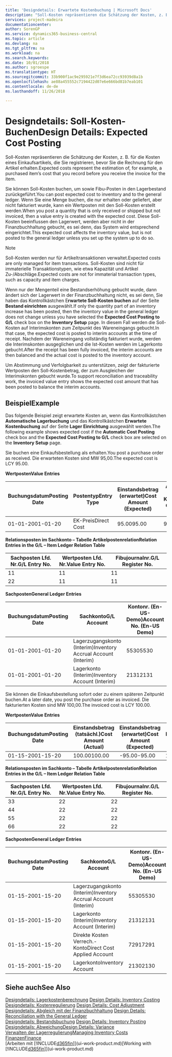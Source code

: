 ```yaml
---
title: 'Designdetails: Erwartete Kostenbuchung | Microsoft Docs'
description: "Soll-Kosten repräsentieren die Schätzung der Kosten, z. B. für die Kosten eines Einkaufsartikels, die Sie registrieren, bevor Sie die Rechnung für den Artikel erhalten."
services: project-madeira
documentationcenter: 
author: SorenGP
ms.service: dynamics365-business-central
ms.topic: article
ms.devlang: na
ms.tgt_pltfrm: na
ms.workload: na
ms.search.keywords: 
ms.date: 10/01/2018
ms.author: sgroespe
ms.translationtype: HT
ms.sourcegitcommit: 33b900f1ac9e295921e7f3d6ea72cc93939d8a1b
ms.openlocfilehash: ae88a455552c7194422d07e6e666bd81b7eab101
ms.contentlocale: de-de
ms.lasthandoff: 11/26/2018

---
```

# <a name="design-details-expected-cost-posting"></a><span data-ttu-id="09514-103">Designdetails: Soll-Kosten-Buchen</span><span class="sxs-lookup"><span data-stu-id="09514-103">Design Details: Expected Cost Posting</span></span>
<span data-ttu-id="09514-104">Soll-Kosten repräsentieren die Schätzung der Kosten, z. B. für die Kosten eines Einkaufsartikels, die Sie registrieren, bevor Sie die Rechnung für den Artikel erhalten.</span><span class="sxs-lookup"><span data-stu-id="09514-104">Expected costs represent the estimation of, for example, a purchased item’s cost that you record before you receive the invoice for the item.</span></span>  

 <span data-ttu-id="09514-105">Sie können Soll-Kosten buchen, um sowie Fibu-Posten in den Lagerbestand zurückgeführt.</span><span class="sxs-lookup"><span data-stu-id="09514-105">You can post expected cost to inventory and to the general ledger.</span></span> <span data-ttu-id="09514-106">Wenn Sie eine Menge buchen, die nur erhalten oder geliefert, aber nicht fakturiert wurde, kann ein Wertposten mit den Soll-Kosten erstellt werden.</span><span class="sxs-lookup"><span data-stu-id="09514-106">When you post a quantity that is only received or shipped but not invoiced, then a value entry is created with the expected cost.</span></span> <span data-ttu-id="09514-107">Diese Soll-Kosten beeinflussen den Lagerwert, werden aber nicht in der Finanzbuchhaltung gebucht, es sei denn, das System wird entsprechend eingerichtet.</span><span class="sxs-lookup"><span data-stu-id="09514-107">This expected cost affects the inventory value, but is not posted to the general ledger unless you set up the system up to do so.</span></span>  

> [!NOTE]  
>  <span data-ttu-id="09514-108">Soll-Kosten werden nur für Artikeltransaktionen verwaltet.</span><span class="sxs-lookup"><span data-stu-id="09514-108">Expected costs are only managed for item transactions.</span></span> <span data-ttu-id="09514-109">Soll-Kosten sind nicht für immaterielle Transaktionstypen, wie etwa Kapazität und Artikel Zu-/Abschläge.</span><span class="sxs-lookup"><span data-stu-id="09514-109">Expected costs are not for immaterial transaction types, such as capacity and item charges.</span></span>  

 <span data-ttu-id="09514-110">Wenn nur der Mengenteil eine Bestandserhöhung gebucht wurde, dann ändert sich der Lagerwert in der Finanzbuchhaltung nicht, es sei denn, Sie haben das Kontrollkästchen E**rwartete Soll-Kosten buchen** auf der Seite **Bestand einrichten** ausgewählt.</span><span class="sxs-lookup"><span data-stu-id="09514-110">If only the quantity part of an inventory increase has been posted, then the inventory value in the general ledger does not change unless you have selected the **Expected Cost Posting to G/L** check box on the **Inventory Setup** page.</span></span> <span data-ttu-id="09514-111">In diesem Fall werden die Soll-Kosten auf Interimskonten zum Zeitpunkt des Wareneingangs gebucht.</span><span class="sxs-lookup"><span data-stu-id="09514-111">In that case, the expected cost is posted to interim accounts at the time of receipt.</span></span> <span data-ttu-id="09514-112">Nachdem der Wareneingang vollständig fakturiert wurde, werden die Interimskonten ausgeglichen und die Ist-Kosten werden im Lagerkonto gebucht.</span><span class="sxs-lookup"><span data-stu-id="09514-112">After the receipt has been fully invoiced, the interim accounts are then balanced and the actual cost is posted to the inventory account.</span></span>  

 <span data-ttu-id="09514-113">Um Abstimmung und Verfolgbarkeit zu unterstützen, zeigt der fakturierte Wertposten den Soll-Kostenbetrag, der zum Ausgleichen der Interimskonten gebucht wurde.</span><span class="sxs-lookup"><span data-stu-id="09514-113">To support reconciliation and traceability work, the invoiced value entry shows the expected cost amount that has been posted to balance the interim accounts.</span></span>  

## <a name="example"></a><span data-ttu-id="09514-114">Beispiel</span><span class="sxs-lookup"><span data-stu-id="09514-114">Example</span></span>  
 <span data-ttu-id="09514-115">Das folgende Beispiel zeigt erwartete Kosten an, wenn das Kontrollkästchen **Automatische Lagerbuchung** und das Kontrollkästchen **Erwartete Kostenbuchung** auf der Seite **Lager Einrichtung** ausgewählt werden.</span><span class="sxs-lookup"><span data-stu-id="09514-115">The following example shows expected cost if the **Automatic Cost Posting** check box and the **Expected Cost Posting to G/L** check box are selected on the **Inventory Setup** page.</span></span>  

 <span data-ttu-id="09514-116">Sie buchen eine Einkaufsbestellung als erhalten.</span><span class="sxs-lookup"><span data-stu-id="09514-116">You post a purchase order as received.</span></span> <span data-ttu-id="09514-117">Die erwarteten Kosten sind MW 95,00.</span><span class="sxs-lookup"><span data-stu-id="09514-117">The expected cost is LCY 95.00.</span></span>  

 <span data-ttu-id="09514-118">**Wertposten**</span><span class="sxs-lookup"><span data-stu-id="09514-118">**Value Entries**</span></span>  

|<span data-ttu-id="09514-119">Buchungsdatum</span><span class="sxs-lookup"><span data-stu-id="09514-119">Posting Date</span></span>|<span data-ttu-id="09514-120">Postentyp</span><span class="sxs-lookup"><span data-stu-id="09514-120">Entry Type</span></span>|<span data-ttu-id="09514-121">Einstandsbetrag (erwartet)</span><span class="sxs-lookup"><span data-stu-id="09514-121">Cost Amount (Expected)</span></span>|<span data-ttu-id="09514-122">Auf Sachkonto geb. Soll-Kosten</span><span class="sxs-lookup"><span data-stu-id="09514-122">Expected Cost Posted to G/L</span></span>|<span data-ttu-id="09514-123">Soll-Kosten</span><span class="sxs-lookup"><span data-stu-id="09514-123">Expected Cost</span></span>|<span data-ttu-id="09514-124">Artikelposten Lfd. Nr.</span><span class="sxs-lookup"><span data-stu-id="09514-124">Item Ledger Entry No.</span></span>|<span data-ttu-id="09514-125">Lfd. Nr.</span><span class="sxs-lookup"><span data-stu-id="09514-125">Entry No.</span></span>|  
|------------------|----------------|------------------------------|----------------------------------|-------------------|---------------------------|---------------|  
|<span data-ttu-id="09514-126">01-01-20</span><span class="sxs-lookup"><span data-stu-id="09514-126">01-01-20</span></span>|<span data-ttu-id="09514-127">EK-Preis</span><span class="sxs-lookup"><span data-stu-id="09514-127">Direct Cost</span></span>|<span data-ttu-id="09514-128">95.00</span><span class="sxs-lookup"><span data-stu-id="09514-128">95.00</span></span>|<span data-ttu-id="09514-129">95.00</span><span class="sxs-lookup"><span data-stu-id="09514-129">95.00</span></span>|<span data-ttu-id="09514-130">Ja</span><span class="sxs-lookup"><span data-stu-id="09514-130">Yes</span></span>|<span data-ttu-id="09514-131">1</span><span class="sxs-lookup"><span data-stu-id="09514-131">1</span></span>|<span data-ttu-id="09514-132">1</span><span class="sxs-lookup"><span data-stu-id="09514-132">1</span></span>|  

 <span data-ttu-id="09514-133">**Relationsposten im Sachkonto – Tabelle Artikelpostenrelation**</span><span class="sxs-lookup"><span data-stu-id="09514-133">**Relation Entries in the G/L – Item Ledger Relation Table**</span></span>  

|<span data-ttu-id="09514-134">Sachposten Lfd. Nr.</span><span class="sxs-lookup"><span data-stu-id="09514-134">G/L Entry No.</span></span>|<span data-ttu-id="09514-135">Wertposten Lfd. Nr.</span><span class="sxs-lookup"><span data-stu-id="09514-135">Value Entry No.</span></span>|<span data-ttu-id="09514-136">Fibujournalnr.</span><span class="sxs-lookup"><span data-stu-id="09514-136">G/L Register No.</span></span>|  
|--------------------|---------------------|-----------------------|  
|<span data-ttu-id="09514-137">1</span><span class="sxs-lookup"><span data-stu-id="09514-137">1</span></span>|<span data-ttu-id="09514-138">1</span><span class="sxs-lookup"><span data-stu-id="09514-138">1</span></span>|<span data-ttu-id="09514-139">1</span><span class="sxs-lookup"><span data-stu-id="09514-139">1</span></span>|  
|<span data-ttu-id="09514-140">2</span><span class="sxs-lookup"><span data-stu-id="09514-140">2</span></span>|<span data-ttu-id="09514-141">1</span><span class="sxs-lookup"><span data-stu-id="09514-141">1</span></span>|<span data-ttu-id="09514-142">1</span><span class="sxs-lookup"><span data-stu-id="09514-142">1</span></span>|  

 <span data-ttu-id="09514-143">**Sachposten**</span><span class="sxs-lookup"><span data-stu-id="09514-143">**General Ledger Entries**</span></span>  

|<span data-ttu-id="09514-144">Buchungsdatum</span><span class="sxs-lookup"><span data-stu-id="09514-144">Posting Date</span></span>|<span data-ttu-id="09514-145">Sachkonto</span><span class="sxs-lookup"><span data-stu-id="09514-145">G/L Account</span></span>|<span data-ttu-id="09514-146">Kontonr. (En-US-Demo)</span><span class="sxs-lookup"><span data-stu-id="09514-146">Account No. (En-US Demo)</span></span>|<span data-ttu-id="09514-147">Betrag</span><span class="sxs-lookup"><span data-stu-id="09514-147">Amount</span></span>|<span data-ttu-id="09514-148">Lfd. Nr.</span><span class="sxs-lookup"><span data-stu-id="09514-148">Entry No.</span></span>|  
|------------------|------------------|---------------------------------|------------|---------------|  
|<span data-ttu-id="09514-149">01-01-20</span><span class="sxs-lookup"><span data-stu-id="09514-149">01-01-20</span></span>|<span data-ttu-id="09514-150">Lagerzugangskonto (Interim)</span><span class="sxs-lookup"><span data-stu-id="09514-150">Inventory Accrual Account (Interim)</span></span>|<span data-ttu-id="09514-151">5530</span><span class="sxs-lookup"><span data-stu-id="09514-151">5530</span></span>|<span data-ttu-id="09514-152">-95.00</span><span class="sxs-lookup"><span data-stu-id="09514-152">-95.00</span></span>|<span data-ttu-id="09514-153">2</span><span class="sxs-lookup"><span data-stu-id="09514-153">2</span></span>|  
|<span data-ttu-id="09514-154">01-01-20</span><span class="sxs-lookup"><span data-stu-id="09514-154">01-01-20</span></span>|<span data-ttu-id="09514-155">Lagerkonto (Interim)</span><span class="sxs-lookup"><span data-stu-id="09514-155">Inventory Account (Interim)</span></span>|<span data-ttu-id="09514-156">2131</span><span class="sxs-lookup"><span data-stu-id="09514-156">2131</span></span>|<span data-ttu-id="09514-157">95.00</span><span class="sxs-lookup"><span data-stu-id="09514-157">95.00</span></span>|<span data-ttu-id="09514-158">1</span><span class="sxs-lookup"><span data-stu-id="09514-158">1</span></span>|  

 <span data-ttu-id="09514-159">Sie können die Einkaufsbestellung sofort oder zu einem späteren Zeitpunkt buchen.</span><span class="sxs-lookup"><span data-stu-id="09514-159">At a later date, you post the purchase order as invoiced.</span></span> <span data-ttu-id="09514-160">Die fakturierten Kosten sind MW 100,00.</span><span class="sxs-lookup"><span data-stu-id="09514-160">The invoiced cost is LCY 100.00.</span></span>  

 <span data-ttu-id="09514-161">**Wertposten**</span><span class="sxs-lookup"><span data-stu-id="09514-161">**Value Entries**</span></span>  

|<span data-ttu-id="09514-162">Buchungsdatum</span><span class="sxs-lookup"><span data-stu-id="09514-162">Posting Date</span></span>|<span data-ttu-id="09514-163">Einstandsbetrag (tatsächl.)</span><span class="sxs-lookup"><span data-stu-id="09514-163">Cost Amount (Actual)</span></span>|<span data-ttu-id="09514-164">Einstandsbetrag (erwartet)</span><span class="sxs-lookup"><span data-stu-id="09514-164">Cost Amount (Expected)</span></span>|<span data-ttu-id="09514-165">Gebuchte Lagerregulierung an G/L</span><span class="sxs-lookup"><span data-stu-id="09514-165">Cost Posted to G/L</span></span>|<span data-ttu-id="09514-166">Soll-Kosten</span><span class="sxs-lookup"><span data-stu-id="09514-166">Expected Cost</span></span>|<span data-ttu-id="09514-167">Artikelposten Lfd. Nr.</span><span class="sxs-lookup"><span data-stu-id="09514-167">Item Ledger Entry No.</span></span>|<span data-ttu-id="09514-168">Lfd. Nr.</span><span class="sxs-lookup"><span data-stu-id="09514-168">Entry No.</span></span>|  
|------------------|----------------------------|------------------------------|-------------------------|-------------------|---------------------------|---------------|  
|<span data-ttu-id="09514-169">01-15-20</span><span class="sxs-lookup"><span data-stu-id="09514-169">01-15-20</span></span>|<span data-ttu-id="09514-170">100.00</span><span class="sxs-lookup"><span data-stu-id="09514-170">100.00</span></span>|<span data-ttu-id="09514-171">-95.00</span><span class="sxs-lookup"><span data-stu-id="09514-171">-95.00</span></span>|<span data-ttu-id="09514-172">100.00</span><span class="sxs-lookup"><span data-stu-id="09514-172">100.00</span></span>|<span data-ttu-id="09514-173">Nein</span><span class="sxs-lookup"><span data-stu-id="09514-173">No</span></span>|<span data-ttu-id="09514-174">1</span><span class="sxs-lookup"><span data-stu-id="09514-174">1</span></span>|<span data-ttu-id="09514-175">2</span><span class="sxs-lookup"><span data-stu-id="09514-175">2</span></span>|  

 <span data-ttu-id="09514-176">**Relationsposten im Sachkonto – Tabelle Artikelpostenrelation**</span><span class="sxs-lookup"><span data-stu-id="09514-176">**Relation Entries in the G/L – Item Ledger Relation Table**</span></span>  

|<span data-ttu-id="09514-177">Sachposten Lfd. Nr.</span><span class="sxs-lookup"><span data-stu-id="09514-177">G/L Entry No.</span></span>|<span data-ttu-id="09514-178">Wertposten Lfd. Nr.</span><span class="sxs-lookup"><span data-stu-id="09514-178">Value Entry No.</span></span>|<span data-ttu-id="09514-179">Fibujournalnr.</span><span class="sxs-lookup"><span data-stu-id="09514-179">G/L Register No.</span></span>|  
|--------------------|---------------------|-----------------------|  
|<span data-ttu-id="09514-180">3</span><span class="sxs-lookup"><span data-stu-id="09514-180">3</span></span>|<span data-ttu-id="09514-181">2</span><span class="sxs-lookup"><span data-stu-id="09514-181">2</span></span>|<span data-ttu-id="09514-182">2</span><span class="sxs-lookup"><span data-stu-id="09514-182">2</span></span>|  
|<span data-ttu-id="09514-183">4</span><span class="sxs-lookup"><span data-stu-id="09514-183">4</span></span>|<span data-ttu-id="09514-184">2</span><span class="sxs-lookup"><span data-stu-id="09514-184">2</span></span>|<span data-ttu-id="09514-185">2</span><span class="sxs-lookup"><span data-stu-id="09514-185">2</span></span>|  
|<span data-ttu-id="09514-186">5</span><span class="sxs-lookup"><span data-stu-id="09514-186">5</span></span>|<span data-ttu-id="09514-187">2</span><span class="sxs-lookup"><span data-stu-id="09514-187">2</span></span>|<span data-ttu-id="09514-188">2</span><span class="sxs-lookup"><span data-stu-id="09514-188">2</span></span>|  
|<span data-ttu-id="09514-189">6</span><span class="sxs-lookup"><span data-stu-id="09514-189">6</span></span>|<span data-ttu-id="09514-190">2</span><span class="sxs-lookup"><span data-stu-id="09514-190">2</span></span>|<span data-ttu-id="09514-191">2</span><span class="sxs-lookup"><span data-stu-id="09514-191">2</span></span>|  

 <span data-ttu-id="09514-192">**Sachposten**</span><span class="sxs-lookup"><span data-stu-id="09514-192">**General Ledger Entries**</span></span>  

|<span data-ttu-id="09514-193">Buchungsdatum</span><span class="sxs-lookup"><span data-stu-id="09514-193">Posting Date</span></span>|<span data-ttu-id="09514-194">Sachkonto</span><span class="sxs-lookup"><span data-stu-id="09514-194">G/L Account</span></span>|<span data-ttu-id="09514-195">Kontonr. (En-US-Demo)</span><span class="sxs-lookup"><span data-stu-id="09514-195">Account No. (En-US Demo)</span></span>|<span data-ttu-id="09514-196">Betrag</span><span class="sxs-lookup"><span data-stu-id="09514-196">Amount</span></span>|<span data-ttu-id="09514-197">Lfd. Nr.</span><span class="sxs-lookup"><span data-stu-id="09514-197">Entry No.</span></span>|  
|------------------|------------------|---------------------------------|------------|---------------|  
|<span data-ttu-id="09514-198">01-15-20</span><span class="sxs-lookup"><span data-stu-id="09514-198">01-15-20</span></span>|<span data-ttu-id="09514-199">Lagerzugangskonto (Interim)</span><span class="sxs-lookup"><span data-stu-id="09514-199">Inventory Accrual Account (Interim)</span></span>|<span data-ttu-id="09514-200">5530</span><span class="sxs-lookup"><span data-stu-id="09514-200">5530</span></span>|<span data-ttu-id="09514-201">95.00</span><span class="sxs-lookup"><span data-stu-id="09514-201">95.00</span></span>|<span data-ttu-id="09514-202">4</span><span class="sxs-lookup"><span data-stu-id="09514-202">4</span></span>|  
|<span data-ttu-id="09514-203">01-15-20</span><span class="sxs-lookup"><span data-stu-id="09514-203">01-15-20</span></span>|<span data-ttu-id="09514-204">Lagerkonto (Interim)</span><span class="sxs-lookup"><span data-stu-id="09514-204">Inventory Account (Interim)</span></span>|<span data-ttu-id="09514-205">2131</span><span class="sxs-lookup"><span data-stu-id="09514-205">2131</span></span>|<span data-ttu-id="09514-206">-95.00</span><span class="sxs-lookup"><span data-stu-id="09514-206">-95.00</span></span>|<span data-ttu-id="09514-207">3</span><span class="sxs-lookup"><span data-stu-id="09514-207">3</span></span>|  
|<span data-ttu-id="09514-208">01-15-20</span><span class="sxs-lookup"><span data-stu-id="09514-208">01-15-20</span></span>|<span data-ttu-id="09514-209">Direkte Kosten Verrech.-Konto</span><span class="sxs-lookup"><span data-stu-id="09514-209">Direct Cost Applied Account</span></span>|<span data-ttu-id="09514-210">7291</span><span class="sxs-lookup"><span data-stu-id="09514-210">7291</span></span>|<span data-ttu-id="09514-211">-100</span><span class="sxs-lookup"><span data-stu-id="09514-211">-100</span></span>|<span data-ttu-id="09514-212">6</span><span class="sxs-lookup"><span data-stu-id="09514-212">6</span></span>|  
|<span data-ttu-id="09514-213">01-15-20</span><span class="sxs-lookup"><span data-stu-id="09514-213">01-15-20</span></span>|<span data-ttu-id="09514-214">Lagerkonto</span><span class="sxs-lookup"><span data-stu-id="09514-214">Inventory Account</span></span>|<span data-ttu-id="09514-215">2130</span><span class="sxs-lookup"><span data-stu-id="09514-215">2130</span></span>|<span data-ttu-id="09514-216">100</span><span class="sxs-lookup"><span data-stu-id="09514-216">100</span></span>|<span data-ttu-id="09514-217">5</span><span class="sxs-lookup"><span data-stu-id="09514-217">5</span></span>|  

## <a name="see-also"></a><span data-ttu-id="09514-218">Siehe auch</span><span class="sxs-lookup"><span data-stu-id="09514-218">See Also</span></span>
 <span data-ttu-id="09514-219">[Designdetails: Lagerkostenberechnung](design-details-inventory-costing.md) </span><span class="sxs-lookup"><span data-stu-id="09514-219">[Design Details: Inventory Costing](design-details-inventory-costing.md) </span></span>  
 <span data-ttu-id="09514-220">[Designdetails: Kostenregulierung](design-details-cost-adjustment.md) </span><span class="sxs-lookup"><span data-stu-id="09514-220">[Design Details: Cost Adjustment](design-details-cost-adjustment.md) </span></span>  
 <span data-ttu-id="09514-221">[Designdetails: Abgleich mit der Finanzbuchhaltung](design-details-reconciliation-with-the-general-ledger.md) </span><span class="sxs-lookup"><span data-stu-id="09514-221">[Design Details: Reconciliation with the General Ledger](design-details-reconciliation-with-the-general-ledger.md) </span></span>  
 <span data-ttu-id="09514-222">[Designdetails: Bestandsbuchung](design-details-inventory-posting.md) </span><span class="sxs-lookup"><span data-stu-id="09514-222">[Design Details: Inventory Posting](design-details-inventory-posting.md) </span></span>  
 [<span data-ttu-id="09514-223">Designdetails: Abweichung</span><span class="sxs-lookup"><span data-stu-id="09514-223">Design Details: Variance</span></span>](design-details-variance.md)  
 [<span data-ttu-id="09514-224">Verwalten der Lagerregulierung</span><span class="sxs-lookup"><span data-stu-id="09514-224">Managing Inventory Costs</span></span>](finance-manage-inventory-costs.md)  
 [<span data-ttu-id="09514-225">Finanzen</span><span class="sxs-lookup"><span data-stu-id="09514-225">Finance</span></span>](finance.md)  
 <span data-ttu-id="09514-226">[Arbeiten mit [!INCLUDE[d365fin](includes/d365fin_md.md)]](ui-work-product.md)</span><span class="sxs-lookup"><span data-stu-id="09514-226">[Working with [!INCLUDE[d365fin](includes/d365fin_md.md)]](ui-work-product.md)</span></span>

